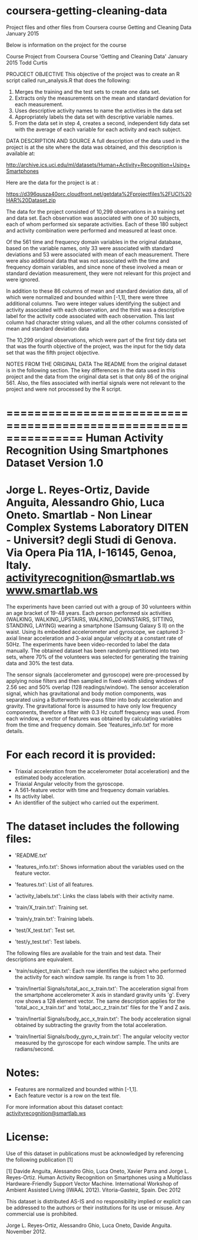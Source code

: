# coursera-getting-cleaning-data
Project files and other files from Coursera course Getting and Cleaning Data January 2015

Below is information on the project for the course

Course Project from Coursera Course 'Getting and Cleaning Data'
January 2015
Todd Curtis

PROJCECT OBJECTIVE
This objective of the  project was to create an R script called run_analysis.R that does the following: 
1. Merges the training and the test sets to create one data set.
2. Extracts only the measurements on the mean and standard deviation for each measurement. 
3. Uses descriptive activity names to name the activities in the data set
4. Appropriately labels the data set with descriptive variable names. 
5. From the data set in step 4, creates a second, independent tidy data set with the average of each variable for each activity and each subject.

DATA DESCRIPTION AND SOURCE
A full description of the data used in the project is at the site where the data was obtained,
and this description is available at:

http://archive.ics.uci.edu/ml/datasets/Human+Activity+Recognition+Using+Smartphones 

Here are the data for the project is at : 

https://d396qusza40orc.cloudfront.net/getdata%2Fprojectfiles%2FUCI%20HAR%20Dataset.zip 

The data for the project consisted of 10,299 observations in a training set and data set.
Each observation was associated with one of 30 subjects, each of whom performed six separate
activities. Each of these 180 subject and activity combination were performed and measured at least once.

Of the 561 time and frequency domain variables in the original database, based on the variable names, only 33 were associated with 
standard deviations and 53 were associated with mean of each measurement. There were also additional data that was not
associated with the time and frequency domain variables, and since none of these involved a mean or standard deviation
measurement, they were not relevant for this project and were ignored. 

In addition to these 86 columns of mean and standard deviation data, all of which were normalized
 and bounded within [-1,1],  there were three additional columns. Two were integer 
values identifying the subject and activity associated with each observation, and the third was a 
descriptive label for the activity code associated with each observation. This last column had 
character string values, and all the other columns consisted of mean and standard deviation data 

The 10,299 original observations, which were part of the first tidy data set that was the fourth objective of the project,
was the input for the tidy data set that was the fifth project objective.

NOTES FROM THE ORIGINAL DATA
The README from the original dataset is in the following section. The key differences in the data used in this
project and the data from the original data set is that only 86 of the original 561. Also, the files associated
with inertial signals were not relevant to the project and were not processed by the R script.

===============================================================
Human Activity Recognition Using Smartphones Dataset
Version 1.0
==================================================================
Jorge L. Reyes-Ortiz, Davide Anguita, Alessandro Ghio, Luca Oneto.
Smartlab - Non Linear Complex Systems Laboratory
DITEN - Universit? degli Studi di Genova.
Via Opera Pia 11A, I-16145, Genoa, Italy.
activityrecognition@smartlab.ws
www.smartlab.ws
==================================================================

The experiments have been carried out with a group of 30 volunteers within an age bracket of 19-48 years. Each person performed six activities (WALKING, WALKING_UPSTAIRS, WALKING_DOWNSTAIRS, SITTING, STANDING, LAYING) wearing a smartphone (Samsung Galaxy S II) on the waist. Using its embedded accelerometer and gyroscope, we captured 3-axial linear acceleration and 3-axial angular velocity at a constant rate of 50Hz. The experiments have been video-recorded to label the data manually. The obtained dataset has been randomly partitioned into two sets, where 70% of the volunteers was selected for generating the training data and 30% the test data. 

The sensor signals (accelerometer and gyroscope) were pre-processed by applying noise filters and then sampled in fixed-width sliding windows of 2.56 sec and 50% overlap (128 readings/window). The sensor acceleration signal, which has gravitational and body motion components, was separated using a Butterworth low-pass filter into body acceleration and gravity. The gravitational force is assumed to have only low frequency components, therefore a filter with 0.3 Hz cutoff frequency was used. From each window, a vector of features was obtained by calculating variables from the time and frequency domain. See 'features_info.txt' for more details. 

For each record it is provided:
======================================

- Triaxial acceleration from the accelerometer (total acceleration) and the estimated body acceleration.
- Triaxial Angular velocity from the gyroscope. 
- A 561-feature vector with time and frequency domain variables. 
- Its activity label. 
- An identifier of the subject who carried out the experiment.

The dataset includes the following files:
=========================================

- 'README.txt'

- 'features_info.txt': Shows information about the variables used on the feature vector.

- 'features.txt': List of all features.

- 'activity_labels.txt': Links the class labels with their activity name.

- 'train/X_train.txt': Training set.

- 'train/y_train.txt': Training labels.

- 'test/X_test.txt': Test set.

- 'test/y_test.txt': Test labels.

The following files are available for the train and test data. Their descriptions are equivalent. 

- 'train/subject_train.txt': Each row identifies the subject who performed the activity for each window sample. Its range is from 1 to 30. 

- 'train/Inertial Signals/total_acc_x_train.txt': The acceleration signal from the smartphone accelerometer X axis in standard gravity units 'g'. Every row shows a 128 element vector. The same description applies for the 'total_acc_x_train.txt' and 'total_acc_z_train.txt' files for the Y and Z axis. 

- 'train/Inertial Signals/body_acc_x_train.txt': The body acceleration signal obtained by subtracting the gravity from the total acceleration. 

- 'train/Inertial Signals/body_gyro_x_train.txt': The angular velocity vector measured by the gyroscope for each window sample. The units are radians/second. 

Notes: 
======
- Features are normalized and bounded within [-1,1].
- Each feature vector is a row on the text file.

For more information about this dataset contact: activityrecognition@smartlab.ws

License:
========
Use of this dataset in publications must be acknowledged by referencing the following publication [1] 

[1] Davide Anguita, Alessandro Ghio, Luca Oneto, Xavier Parra and Jorge L. Reyes-Ortiz. Human Activity Recognition on Smartphones using a Multiclass Hardware-Friendly Support Vector Machine. International Workshop of Ambient Assisted Living (IWAAL 2012). Vitoria-Gasteiz, Spain. Dec 2012

This dataset is distributed AS-IS and no responsibility implied or explicit can be addressed to the authors or their institutions for its use or misuse. Any commercial use is prohibited.

Jorge L. Reyes-Ortiz, Alessandro Ghio, Luca Oneto, Davide Anguita. November 2012.

